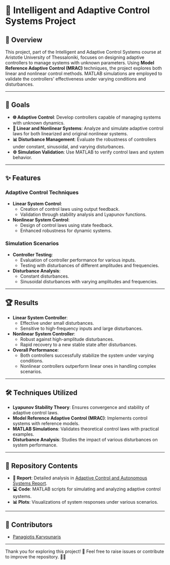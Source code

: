 # 🤖 Intelligent and Adaptive Control Systems Project

## 📖 Overview
This project, part of the Intelligent and Adaptive Control Systems course at Aristotle University of Thessaloniki, focuses on designing adaptive controllers to manage systems with unknown parameters. Using **Model Reference Adaptive Control (MRAC)** techniques, the project explores both linear and nonlinear control methods. MATLAB simulations are employed to validate the controllers' effectiveness under varying conditions and disturbances.

---

## 🎯 Goals
- **🌐 Adaptive Control**: Develop controllers capable of managing systems with unknown dynamics.
- **📐 Linear and Nonlinear Systems**: Analyze and simulate adaptive control laws for both linearized and original nonlinear systems.
- **📊 Disturbance Management**: Evaluate the robustness of controllers under constant, sinusoidal, and varying disturbances.
- **⚙️ Simulation Validation**: Use MATLAB to verify control laws and system behavior.

---

## ✨ Features
### Adaptive Control Techniques
- **Linear System Control**:
  - Creation of control laws using output feedback.
  - Validation through stability analysis and Lyapunov functions.
- **Nonlinear System Control**:
  - Design of control laws using state feedback.
  - Enhanced robustness for dynamic systems.

### Simulation Scenarios
- **Controller Testing**:
  - Evaluation of controller performance for various inputs.
  - Testing with disturbances of different amplitudes and frequencies.
- **Disturbance Analysis**:
  - Constant disturbances.
  - Sinusoidal disturbances with varying amplitudes and frequencies.

---

## 🏆 Results
- **Linear System Controller**:
  - Effective under small disturbances.
  - Sensitive to high-frequency inputs and large disturbances.
- **Nonlinear System Controller**:
  - Robust against high-amplitude disturbances.
  - Rapid recovery to a new stable state after disturbances.
- **Overall Performance**:
  - Both controllers successfully stabilize the system under varying conditions.
  - Nonlinear controllers outperform linear ones in handling complex scenarios.

---

## 🛠️ Techniques Utilized
- **Lyapunov Stability Theory**: Ensures convergence and stability of adaptive control laws.
- **Model Reference Adaptive Control (MRAC)**: Implements control systems with reference models.
- **MATLAB Simulations**: Validates theoretical control laws with practical examples.
- **Disturbance Analysis**: Studies the impact of various disturbances on system performance.

---

## 📂 Repository Contents
- **📄 Report**: Detailed analysis in [Adaptive Control and Autonomous Systems Report](./Adaptive_Control_and_Autonomous_Systems.pdf).
- **💻 Code**: MATLAB scripts for simulating and analyzing adaptive control systems.
- **📊 Plots**: Visualizations of system responses under various scenarios.

---

## 🤝 Contributors
- [Panagiotis Karvounaris](https://github.com/karvounaris)

---

Thank you for exploring this project! 🌟 Feel free to raise issues or contribute to improve the repository. 🚀😊
